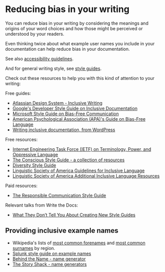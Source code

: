 # Reducing bias in your writing

You can reduce bias in your writing by considering the meanings and origins of your word choices and how those might be perceived or understood by your readers.

Even thinking twice about what example user names you include in your documentation can help reduce bias in your documentation.

See also [accessibility guidelines](https://www.writethedocs.org/guide/writing/accessibility).

And for general writing style, see [style guides](https://www.writethedocs.org/guide/writing/style-guides/).

Check out these resources to help you with this kind of attention to your writing:

Free guides:

- [Atlassian Design System - Inclusive Writing](https://atlassian.design/content/inclusive-writing)
- [Google's Developer Style Guide on Inclusive Documentation](https://developers.google.com/style/inclusive-documentation)
- [Microsoft Style Guide on Bias-Free Communication](https://docs.microsoft.com/en-us/style-guide/bias-free-communication)
- [American Psychological Association (APA)'s Guide on Bias-Free Language](https://apastyle.apa.org/style-grammar-guidelines/bias-free-language/)
- [Writing inclusive documentation, from WordPress](https://make.wordpress.org/docs/style-guide/general-guidelines/inclusivity/)

Free resources:

- [Internet Engineering Task Force (IETF) on Terminology, Power, and Oppressive Language](https://www.ietf.org/archive/id/draft-knodel-terminology-09.html)
- [The Conscious Style Guide - a collection of resources](https://consciousstyleguide.com/)
- [Diversity Style Guide](https://www.diversitystyleguide.com/)
- [Linguistic Society of America Guidelines for Inclusive Language](https://www.linguisticsociety.org/resource/guidelines-inclusive-language)
- [Linguistic Society of America Additional Inclusive Language Resources](https://www.linguisticsociety.org/content/further-content-related-inclusive-language-guidelines)

Paid resources:

- [The Responsible Communication Style Guide](https://rcstyleguide.com/)

Relevant talks from Write the Docs:

- [What They Don’t Tell You About Creating New Style Guides](https://www.writethedocs.org/videos/portland/2018/what-they-don-t-tell-you-about-creating-new-style-guides-thursday-bram/)

## Providing inclusive example names

- Wikipedia's lists of [most common forenames](https://en.wikipedia.org/wiki/List_of_most_popular_given_names) and [most common surnames](https://en.wikipedia.org/wiki/Lists_of_most_common_surnames) by region.
- [Splunk style guide on example names](https://docs.splunk.com/Documentation/StyleGuide/current/StyleGuide/Domains)
- [Behind the Name - name generator](https://www.behindthename.com/random/)
- [The Story Shack - name generators](https://thestoryshack.com/tools/)
